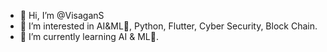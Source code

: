 - 👋 Hi, I’m @VisaganS
- 👀 I’m interested in AI&ML🤖, Python, Flutter, Cyber Security, Block Chain.
- 🌱 I’m currently learning AI & ML🤖. 



